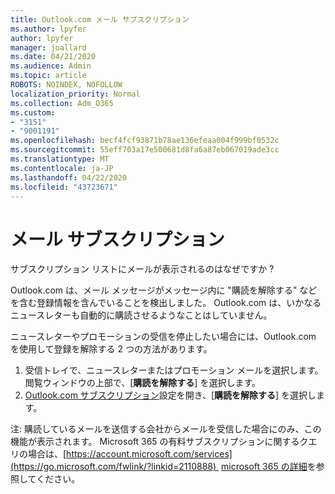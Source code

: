```yaml
---
title: Outlook.com メール サブスクリプション
ms.author: lpyfer
author: lpyfer
manager: joallard
ms.date: 04/21/2020
ms.audience: Admin
ms.topic: article
ROBOTS: NOINDEX, NOFOLLOW
localization_priority: Normal
ms.collection: Adm_O365
ms.custom:
- "3151"
- "9001191"
ms.openlocfilehash: becf4fcf93871b78ae136efeaa004f999bf0532c
ms.sourcegitcommit: 55eff703a17e500681d8fa6a87eb067019ade3cc
ms.translationtype: MT
ms.contentlocale: ja-JP
ms.lasthandoff: 04/22/2020
ms.locfileid: "43723671"
---
```

# <a name="email-subscriptions"></a>メール サブスクリプション

サブスクリプション リストにメールが表示されるのはなぜですか ?

Outlook.com は、メール メッセージがメッセージ内に "購読を解除する" などを含む登録情報を含んでいることを検出しました。 Outlook.com は、いかなるニュースレターも自動的に購読させるようなことはしていません。

ニュースレターやプロモーションの受信を停止したい場合には、Outlook.com を使用して登録を解除する 2 つの方法があります。
1. 受信トレイで、ニュースレターまたはプロモーション メールを選択します。 閲覧ウィンドウの上部で、[**購読を解除する**] を選択します。
2. [Outlook.com サブスクリプション](https://go.microsoft.com/fwlink/?linkid=2110887)設定を開き、[**購読を解除する**] を選択します。

注: 購読しているメールを送信する会社からメールを受信した場合にのみ、この機能が表示されます。
Microsoft 365 の有料サブスクリプションに関するクエリの場合は、[https://account.microsoft.com/services](https://go.microsoft.com/fwlink/?linkid=2110888)  [microsoft 365 の詳細](https://products.office.com/compare-all-microsoft-office-products?tab=1&WT.mc_id=PROD_OL-Web_Support_O365NewValue_Upgrade)を参照してください。
  